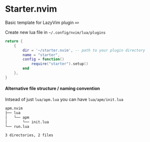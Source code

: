 # Starter.nvim
Basic template for LazyVim plugin 💤

Create new lua file in `~/.config/nvim/lua/plugins`

```lua
return {
    {
        dir = '~/starter.nvim', -- path to your plugin directory
        name = "starter",
        config = function()
            require("starter").setup()
        end
    },
}
```

#### Alternative file structure / naming convention

Intsead of just `lua/apm.lua` you can have `lua/apm/init.lua`

```bash
apm.nvim
├── lua
│   └── apm
│       └── init.lua
└── run.lua

3 directories, 2 files
```
